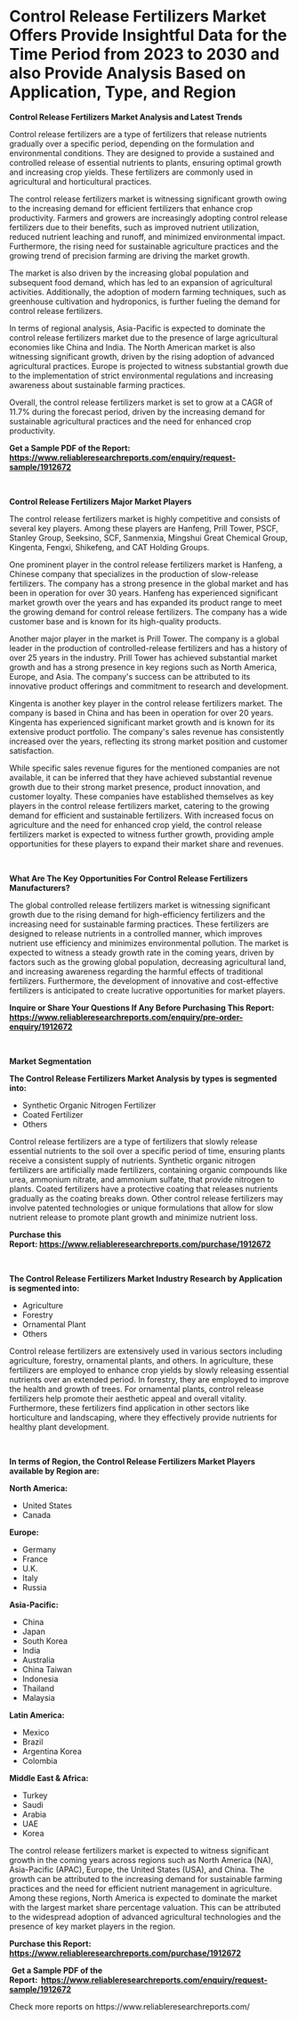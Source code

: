 <p><h1>Control Release Fertilizers Market Offers Provide Insightful Data for the Time Period from 2023 to 2030 and also Provide Analysis Based on Application, Type, and Region</h1></p><p><strong>Control Release Fertilizers Market Analysis and Latest Trends</strong></p>
<p><p>Control release fertilizers are a type of fertilizers that release nutrients gradually over a specific period, depending on the formulation and environmental conditions. They are designed to provide a sustained and controlled release of essential nutrients to plants, ensuring optimal growth and increasing crop yields. These fertilizers are commonly used in agricultural and horticultural practices.</p><p>The control release fertilizers market is witnessing significant growth owing to the increasing demand for efficient fertilizers that enhance crop productivity. Farmers and growers are increasingly adopting control release fertilizers due to their benefits, such as improved nutrient utilization, reduced nutrient leaching and runoff, and minimized environmental impact. Furthermore, the rising need for sustainable agriculture practices and the growing trend of precision farming are driving the market growth.</p><p>The market is also driven by the increasing global population and subsequent food demand, which has led to an expansion of agricultural activities. Additionally, the adoption of modern farming techniques, such as greenhouse cultivation and hydroponics, is further fueling the demand for control release fertilizers.</p><p>In terms of regional analysis, Asia-Pacific is expected to dominate the control release fertilizers market due to the presence of large agricultural economies like China and India. The North American market is also witnessing significant growth, driven by the rising adoption of advanced agricultural practices. Europe is projected to witness substantial growth due to the implementation of strict environmental regulations and increasing awareness about sustainable farming practices.</p><p>Overall, the control release fertilizers market is set to grow at a CAGR of 11.7% during the forecast period, driven by the increasing demand for sustainable agricultural practices and the need for enhanced crop productivity.</p></p>
<p><strong>Get a Sample PDF of the Report:&nbsp; <a href="https://www.reliableresearchreports.com/enquiry/request-sample/1912672">https://www.reliableresearchreports.com/enquiry/request-sample/1912672</a></strong></p>
<p>&nbsp;</p>
<p><strong>Control Release Fertilizers Major Market Players</strong></p>
<p><p>The control release fertilizers market is highly competitive and consists of several key players. Among these players are Hanfeng, Prill Tower, PSCF, Stanley Group, Seeksino, SCF, Sanmenxia, Mingshui Great Chemical Group, Kingenta, Fengxi, Shikefeng, and CAT Holding Groups.</p><p>One prominent player in the control release fertilizers market is Hanfeng, a Chinese company that specializes in the production of slow-release fertilizers. The company has a strong presence in the global market and has been in operation for over 30 years. Hanfeng has experienced significant market growth over the years and has expanded its product range to meet the growing demand for control release fertilizers. The company has a wide customer base and is known for its high-quality products.</p><p>Another major player in the market is Prill Tower. The company is a global leader in the production of controlled-release fertilizers and has a history of over 25 years in the industry. Prill Tower has achieved substantial market growth and has a strong presence in key regions such as North America, Europe, and Asia. The company's success can be attributed to its innovative product offerings and commitment to research and development.</p><p>Kingenta is another key player in the control release fertilizers market. The company is based in China and has been in operation for over 20 years. Kingenta has experienced significant market growth and is known for its extensive product portfolio. The company's sales revenue has consistently increased over the years, reflecting its strong market position and customer satisfaction.</p><p>While specific sales revenue figures for the mentioned companies are not available, it can be inferred that they have achieved substantial revenue growth due to their strong market presence, product innovation, and customer loyalty. These companies have established themselves as key players in the control release fertilizers market, catering to the growing demand for efficient and sustainable fertilizers. With increased focus on agriculture and the need for enhanced crop yield, the control release fertilizers market is expected to witness further growth, providing ample opportunities for these players to expand their market share and revenues.</p></p>
<p>&nbsp;</p>
<p><strong>What Are The Key Opportunities For Control Release Fertilizers Manufacturers?</strong></p>
<p><p>The global controlled release fertilizers market is witnessing significant growth due to the rising demand for high-efficiency fertilizers and the increasing need for sustainable farming practices. These fertilizers are designed to release nutrients in a controlled manner, which improves nutrient use efficiency and minimizes environmental pollution. The market is expected to witness a steady growth rate in the coming years, driven by factors such as the growing global population, decreasing agricultural land, and increasing awareness regarding the harmful effects of traditional fertilizers. Furthermore, the development of innovative and cost-effective fertilizers is anticipated to create lucrative opportunities for market players.</p></p>
<p><strong>Inquire or Share Your Questions If Any Before Purchasing This Report: <a href="https://www.reliableresearchreports.com/enquiry/pre-order-enquiry/1912672">https://www.reliableresearchreports.com/enquiry/pre-order-enquiry/1912672</a></strong></p>
<p>&nbsp;</p>
<p><strong>Market Segmentation</strong></p>
<p><strong>The Control Release Fertilizers Market Analysis by types is segmented into:</strong></p>
<p><ul><li>Synthetic Organic Nitrogen Fertilizer</li><li>Coated Fertilizer</li><li>Others</li></ul></p>
<p><p>Control release fertilizers are a type of fertilizers that slowly release essential nutrients to the soil over a specific period of time, ensuring plants receive a consistent supply of nutrients. Synthetic organic nitrogen fertilizers are artificially made fertilizers, containing organic compounds like urea, ammonium nitrate, and ammonium sulfate, that provide nitrogen to plants. Coated fertilizers have a protective coating that releases nutrients gradually as the coating breaks down. Other control release fertilizers may involve patented technologies or unique formulations that allow for slow nutrient release to promote plant growth and minimize nutrient loss.</p></p>
<p><strong>Purchase this Report:&nbsp;<a href="https://www.reliableresearchreports.com/purchase/1912672">https://www.reliableresearchreports.com/purchase/1912672</a></strong></p>
<p>&nbsp;</p>
<p><strong>The Control Release Fertilizers Market Industry Research by Application is segmented into:</strong></p>
<p><ul><li>Agriculture</li><li>Forestry</li><li>Ornamental Plant</li><li>Others</li></ul></p>
<p><p>Control release fertilizers are extensively used in various sectors including agriculture, forestry, ornamental plants, and others. In agriculture, these fertilizers are employed to enhance crop yields by slowly releasing essential nutrients over an extended period. In forestry, they are employed to improve the health and growth of trees. For ornamental plants, control release fertilizers help promote their aesthetic appeal and overall vitality. Furthermore, these fertilizers find application in other sectors like horticulture and landscaping, where they effectively provide nutrients for healthy plant development.</p></p>
<p>&nbsp;</p>
<p><strong>In terms of Region, the Control Release Fertilizers Market Players available by Region are:</strong></p>
<p>
    <p> <strong> North America: </strong>
        <ul>
            <li>United States</li>
            <li>Canada</li>
        </ul>
        </p> 
    <p> <strong> Europe: </strong>
        <ul>
            <li>Germany</li>
            <li>France</li>
            <li>U.K.</li>
            <li>Italy</li>
            <li>Russia</li>
        </ul>
        </p> 
    <p> <strong> Asia-Pacific: </strong>
        <ul>
            <li>China</li>
            <li>Japan</li>
            <li>South Korea</li>
            <li>India</li>
            <li>Australia</li>
            <li>China Taiwan</li>
            <li>Indonesia</li>
            <li>Thailand</li>
            <li>Malaysia</li>
        </ul>
        </p> 
    <p> <strong> Latin America: </strong>
        <ul>
            <li>Mexico</li>
            <li>Brazil</li>
            <li>Argentina Korea</li>
            <li>Colombia</li>
        </ul>
        </p> 
    <p> <strong> Middle East & Africa: </strong>
        <ul>
            <li>Turkey</li>
            <li>Saudi</li>
            <li>Arabia</li>
            <li>UAE</li>
            <li>Korea</li>
        </ul>
    </p>
    </p>
<p><p>The control release fertilizers market is expected to witness significant growth in the coming years across regions such as North America (NA), Asia-Pacific (APAC), Europe, the United States (USA), and China. The growth can be attributed to the increasing demand for sustainable farming practices and the need for efficient nutrient management in agriculture. Among these regions, North America is expected to dominate the market with the largest market share percentage valuation. This can be attributed to the widespread adoption of advanced agricultural technologies and the presence of key market players in the region.</p></p>
<p><strong>Purchase this Report: <a href="https://www.reliableresearchreports.com/purchase/1912672">https://www.reliableresearchreports.com/purchase/1912672</a></strong></p>
<p>&nbsp;<strong>Get a Sample PDF of the Report:&nbsp;&nbsp;<a href="https://www.reliableresearchreports.com/enquiry/request-sample/1912672">https://www.reliableresearchreports.com/enquiry/request-sample/1912672</a></strong></p>
<p><strong></strong></p>
<p>Check more reports on https://www.reliableresearchreports.com/</p>